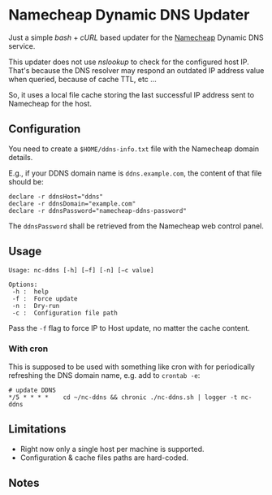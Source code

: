 # Namecheap Dynamic DNS Updater
Just a simple _bash_ + _cURL_ based updater for the [Namecheap](https://www.namecheap.com/) Dynamic DNS service.

This updater does not use _nslookup_ to check for the configured host IP. That's
because the DNS resolver may respond an outdated IP address value when queried,
because of cache TTL, etc ...

So, it uses a local file cache storing the last successful IP address sent to Namecheap
for the host.

## Configuration
You need to create a `$HOME/ddns-info.txt` file with the Namecheap domain details.

E.g., if your DDNS domain name is `ddns.example.com`, the content of that file
should be:
```
declare -r ddnsHost="ddns"
declare -r ddnsDomain="example.com"
declare -r ddnsPassword="namecheap-ddns-password"
```
The `ddnsPassword` shall be retrieved from the Namecheap web control panel.

## Usage
```
Usage: nc-ddns [-h] [−f] [-n] [−c value]

Options:
 -h :  help
 -f :  Force update
 -n :  Dry-run
 -c :  Configuration file path
```

Pass the `-f` flag to force IP to Host update, no matter the cache content.

### With cron
This is supposed to be used with something like cron with for periodically refreshing
the DNS domain name, e.g. add to `crontab -e`:
```
# update DDNS
*/5 * * * *    cd ~/nc-ddns && chronic ./nc-ddns.sh | logger -t nc-ddns
```

## Limitations
- Right now only a single host per machine is supported.
- Configuration & cache files paths are hard-coded.

## Notes

